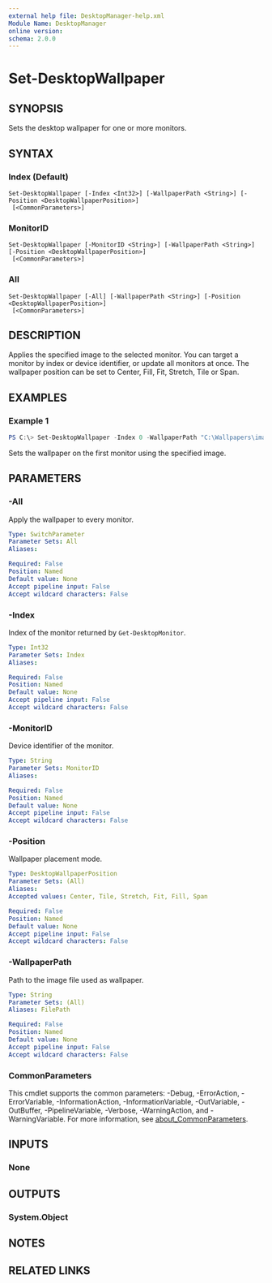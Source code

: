 ```yaml
---
external help file: DesktopManager-help.xml
Module Name: DesktopManager
online version:
schema: 2.0.0
---
```


# Set-DesktopWallpaper

## SYNOPSIS
Sets the desktop wallpaper for one or more monitors.

## SYNTAX

### Index (Default)
```
Set-DesktopWallpaper [-Index <Int32>] [-WallpaperPath <String>] [-Position <DesktopWallpaperPosition>]
 [<CommonParameters>]
```

### MonitorID
```
Set-DesktopWallpaper [-MonitorID <String>] [-WallpaperPath <String>] [-Position <DesktopWallpaperPosition>]
 [<CommonParameters>]
```

### All
```
Set-DesktopWallpaper [-All] [-WallpaperPath <String>] [-Position <DesktopWallpaperPosition>]
 [<CommonParameters>]
```

## DESCRIPTION
Applies the specified image to the selected monitor. You can target a monitor by index or device identifier, or update all monitors at once. The wallpaper position can be set to Center, Fill, Fit, Stretch, Tile or Span.

## EXAMPLES

### Example 1
```powershell
PS C:\> Set-DesktopWallpaper -Index 0 -WallpaperPath "C:\Wallpapers\image.jpg" -Position Fill
```
Sets the wallpaper on the first monitor using the specified image.

## PARAMETERS

### -All
Apply the wallpaper to every monitor.

```yaml
Type: SwitchParameter
Parameter Sets: All
Aliases:

Required: False
Position: Named
Default value: None
Accept pipeline input: False
Accept wildcard characters: False
```

### -Index
Index of the monitor returned by `Get-DesktopMonitor`.

```yaml
Type: Int32
Parameter Sets: Index
Aliases:

Required: False
Position: Named
Default value: None
Accept pipeline input: False
Accept wildcard characters: False
```

### -MonitorID
Device identifier of the monitor.

```yaml
Type: String
Parameter Sets: MonitorID
Aliases:

Required: False
Position: Named
Default value: None
Accept pipeline input: False
Accept wildcard characters: False
```

### -Position
Wallpaper placement mode.

```yaml
Type: DesktopWallpaperPosition
Parameter Sets: (All)
Aliases:
Accepted values: Center, Tile, Stretch, Fit, Fill, Span

Required: False
Position: Named
Default value: None
Accept pipeline input: False
Accept wildcard characters: False
```

### -WallpaperPath
Path to the image file used as wallpaper.

```yaml
Type: String
Parameter Sets: (All)
Aliases: FilePath

Required: False
Position: Named
Default value: None
Accept pipeline input: False
Accept wildcard characters: False
```

### CommonParameters
This cmdlet supports the common parameters: -Debug, -ErrorAction, -ErrorVariable, -InformationAction, -InformationVariable, -OutVariable, -OutBuffer, -PipelineVariable, -Verbose, -WarningAction, and -WarningVariable. For more information, see [about_CommonParameters](http://go.microsoft.com/fwlink/?LinkID=113216).

## INPUTS

### None

## OUTPUTS

### System.Object
## NOTES

## RELATED LINKS
